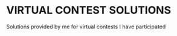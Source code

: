 VIRTUAL CONTEST SOLUTIONS
=========================

Solutions provided by me for virtual contests I have participated
